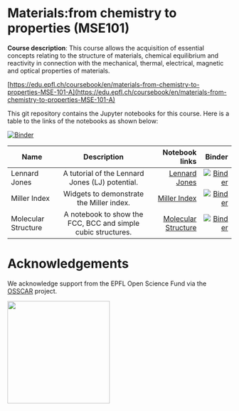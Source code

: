 # Materials:from chemistry to properties (MSE101)

**Course description**: This course allows the acquisition of essential concepts relating to the structure of materials, chemical equilibrium and reactivity in connection with the mechanical, thermal, electrical, magnetic and optical properties of materials.

[https://edu.epfl.ch/coursebook/en/materials-from-chemistry-to-properties-MSE-101-A](https://edu.epfl.ch/coursebook/en/materials-from-chemistry-to-properties-MSE-101-A)

This git repository contains the Jupyter notebooks for this course. Here is a table to the links of the notebooks as shown below:

[![Binder](https://mybinder.org/badge_logo.svg)](https://mybinder.org/v2/gh/osscar-org/MSE101/master?urlpath=%2Fvoila%2Frender%2Fnotebook%2Findex.ipynb)

| Name       | Description           | Notebook links  | Binder |
| ------------- |:-------------:| -----:| -----:|
| Lennard Jones | A tutorial of the Lennard Jones (LJ) potential. | [Lennard Jones](./notebook/Lennard_Jones.ipynb) | [![Binder](https://mybinder.org/badge_logo.svg)](https://mybinder.org/v2/gh/osscar-org/MSE101/master?urlpath=%2Fvoila%2Frender%2Fnotebook%2FLennard_Jones.ipynb) |
| Miller Index | Widgets to demonstrate the Miller index. | [Miller Index](./notebook/Miller_Index.ipynb) | [![Binder](https://mybinder.org/badge_logo.svg)](https://mybinder.org/v2/gh/osscar-org/MSE101/master?urlpath=%2Fvoila%2Frender%2Fnotebook%2FMiller_Index.ipynb) |
| Molecular Structure | A notebook to show the FCC, BCC and simple cubic structures. | [Molecular Structure](./notebook/Molecular_Structure.ipynb) | [![Binder](https://mybinder.org/badge_logo.svg)](https://mybinder.org/v2/gh/osscar-org/MSE101/master?urlpath=%2Fvoila%2Frender%2Fnotebook%2FMolecular_Structure.ipynb) |

# Acknowledgements

We acknowledge support from the EPFL Open Science Fund via the [OSSCAR](http://www.osscar.org) project.

<img src='http://www.osscar.org/wp-content/uploads/2019/03/OSSCAR-logo.png' width='230'>
